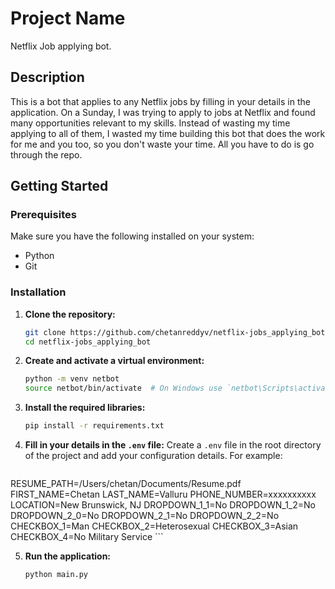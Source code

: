# Project Name
Netflix Job applying bot. 

## Description
This is a bot that applies to any Netflix jobs by filling in your details in the application. On a Sunday, I was trying to apply to jobs at Netflix and found many opportunities relevant to my skills. Instead of wasting my time applying to all of them, I wasted my time building this bot that does the work for me and you too, so you don't waste your time. All you have to do is go through the repo.

## Getting Started

### Prerequisites
Make sure you have the following installed on your system:
- Python 
- Git

### Installation

1. **Clone the repository:**
    ```sh
    git clone https://github.com/chetanreddyv/netflix-jobs_applying_bot.git
    cd netflix-jobs_applying_bot
    ```

2. **Create and activate a virtual environment:**
    ```sh
    python -m venv netbot
    source netbot/bin/activate  # On Windows use `netbot\Scripts\activate`
    ```

3. **Install the required libraries:**
    ```sh
    pip install -r requirements.txt
    ```

4. **Fill in your details in the `.env` file:**
    Create a `.env` file in the root directory of the project and add your configuration details. For example:
    ```sh
RESUME_PATH=/Users/chetan/Documents/Resume.pdf
FIRST_NAME=Chetan
LAST_NAME=Valluru
PHONE_NUMBER=xxxxxxxxxx
LOCATION=New Brunswick, NJ
DROPDOWN_1_1=No
DROPDOWN_1_2=No
DROPDOWN_2_0=No
DROPDOWN_2_1=No
DROPDOWN_2_2=No
CHECKBOX_1=Man
CHECKBOX_2=Heterosexual
CHECKBOX_3=Asian
CHECKBOX_4=No Military Service
    ```

5. **Run the application:**
    ```sh
    python main.py
    ```
